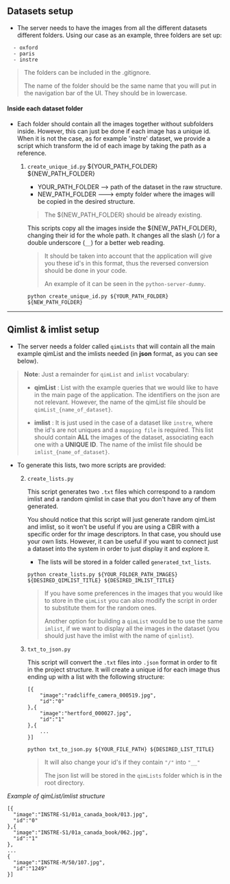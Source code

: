## **Datasets setup**

* The server needs to have the images from all the different datasets different folders.
Using our case as an example, three folders are set up:
```
  - oxford
  - paris
  - instre
```
> The folders can be included in the .gitignore.
>
> The name of the folder should be the same name that you will put in the navigation
bar of the UI. They should be in lowercase.


#### **Inside each dataset folder**

* Each folder should contain all the images together without subfolders inside.
However, this can just be done if each image has a unique id. When it is not the
case, as for example 'instre' dataset, we provide a script which transform the id
of each image by taking the path as a reference.

  1. `create_unique_id.py` ${YOUR_PATH_FOLDER} ${NEW_PATH_FOLDER}

      * YOUR_PATH_FOLDER --> path of the dataset in the raw structure.
      * NEW_PATH_FOLDER ---> empty folder where the images will be copied in the desired structure.
      > The ${NEW_PATH_FOLDER} should be already existing.

      This scripts copy all the images inside the ${NEW_PATH_FOLDER}, changing their
      id for the whole path. It changes all the slash (`/`) for a double underscore (`__`)
      for a better web reading.

      > It should be taken into account that the application will give you these id's
      in this format, thus the reversed conversion should be done in your code.
      >
      > An example of it can be seen in the `python-server-dummy`.

      ```
      python create_unique_id.py ${YOUR_PATH_FOLDER} ${NEW_PATH_FOLDER}
      ```

----

## **Qimlist & imlist setup**

* The server needs a folder called `qimLists` that will contain all the main example qimList
and the imlists needed (in **json** format, as you can see below).

> **Note**: Just a remainder for `qimList` and `imlist` vocabulary:
>
>   * **qimList** :  List with the example queries that we would like to have in the main
    page of the application. The identifiers on the json are not relevant. However, the name
    of the qimList file should be `qimList_{name_of_dataset}`.
>
>   * **imlist** : It is just used in the case of a dataset like `instre`, where the id's are
    not uniques and a `mapping file` is required. This list should contain **ALL** the
    images of the dataset, associating each one with a **UNIQUE ID**. The name
    of the imlist file should be `imlist_{name_of_dataset}`.


* To generate this lists, two more scripts are provided:

  2. `create_lists.py`

      This script generates two `.txt` files which correspond to a random imlist and a random qimlist
      in case that you don't have any of them generated.

      You should notice that this script will just generate random qimList and imlist, so it won't be
      useful if you are using a CBIR with a specific order for thr image descriptors. In that case,
      you should use your own lists. However, it can be useful if you want to connect just a dataset
      into the system in order to just display it and explore it.

      * The lists will be stored in a folder called `generated_txt_lists`.

      ```
      python create_lists.py ${YOUR_FOLDER_PATH_IMAGES} ${DESIRED_QIMLIST_TITLE} ${DESIRED_IMLIST_TITLE}
      ```

      > If you have some preferences in the images that you would like to store
      in the `qimList` you can also modify the script in order to substitute them
      for the random ones.
      >
      > Another option for building a `qimList` would be to use the same `imlist`, if we
       want to display all the images in the dataset (you should just have the imlist
       with the name of `qimlist`).

  3. `txt_to_json.py`

      This script will convert the `.txt` files into `.json` format in order to
      fit in the project structure. It will create a unique id for each image thus
      ending up with a list with the following structure:


         [{
             "image":"radcliffe_camera_000519.jpg",
             "id":"0"
         },{
             "image":"hertford_000027.jpg",
             "id":"1"
         },{
             ...
         }]


      ```
      python txt_to_json.py ${YOUR_FILE_PATH} ${DESIRED_LIST_TITLE}
      ```
      > It will also change your id's if they contain `"/"` into `"__"`
      >
      > The json list will be stored in the `qimLists` folder which is in the root directory.


_Example of qimList/imlist structure_

    [{
      "image":"INSTRE-S1/01a_canada_book/013.jpg",
      "id":"0"
    },{
      "image":"INSTRE-S1/01a_canada_book/062.jpg",
      "id":"1"
    },
    ...
    {
      "image":"INSTRE-M/50/107.jpg",
      "id":"1249"
    }]
